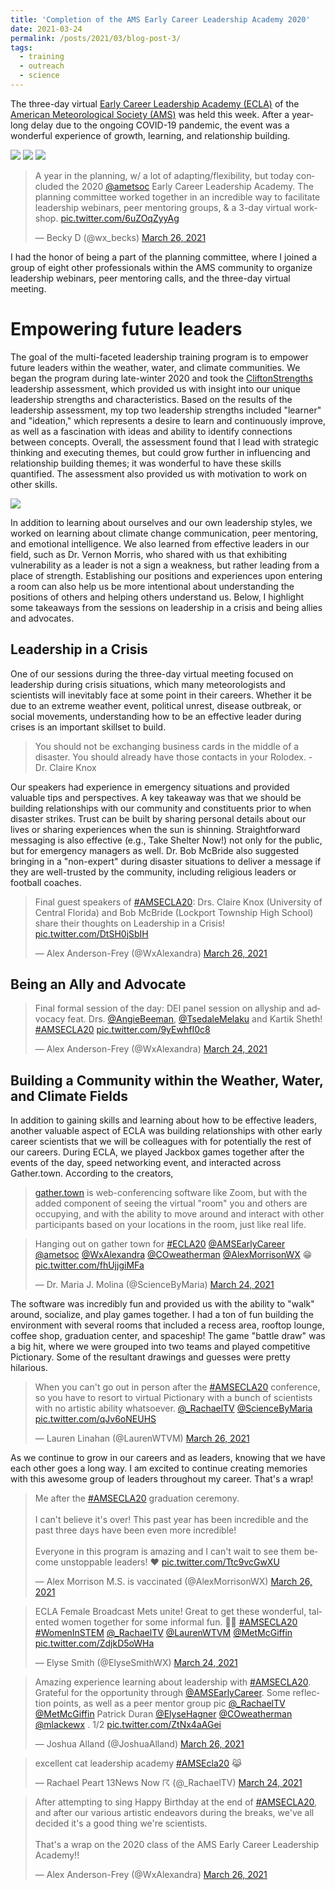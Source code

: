 ```yaml
---
title: 'Completion of the AMS Early Career Leadership Academy 2020'
date: 2021-03-24
permalink: /posts/2021/03/blog-post-3/
tags:
  - training
  - outreach
  - science
---
```


The three-day virtual [Early Career Leadership Academy (ECLA)](https://www.ametsoc.org/index.cfm/ams/education-careers/early-career-leadership-academy/) of the [American Meteorological Society (AMS)](https://www.ametsoc.org/index.cfm/ams/) was held this week. After a year-long delay due to the ongoing COVID-19 pandemic, the event was a wonderful experience of growth, learning, and relationship building.

![](/posts/eclaagenda1.png)
![](/posts/eclaagenda2.png)
![](/posts/eclaagenda3.png)

<div class="center">
  
  <blockquote class="twitter-tweet"><p lang="en" dir="ltr">A year in the planning, w/ a lot of adapting/flexibility, but today concluded the 2020 <a href="https://twitter.com/ametsoc?ref_src=twsrc%5Etfw">@ametsoc</a> Early Career Leadership Academy. The planning committee worked together in an incredible way to facilitate leadership webinars, peer mentoring groups, &amp; a 3-day virtual workshop. <a href="https://t.co/6uZOqZyyAg">pic.twitter.com/6uZOqZyyAg</a></p>&mdash; Becky D (@wx_becks) <a href="https://twitter.com/wx_becks/status/1375557308219072515?ref_src=twsrc%5Etfw">March 26, 2021</a></blockquote> <script async src="https://platform.twitter.com/widgets.js" charset="utf-8"></script>

</div>

I had the honor of being a part of the planning committee, where I joined a group of eight other professionals within the AMS community to organize leadership webinars, peer mentoring calls, and the three-day virtual meeting.

Empowering future leaders
======
The goal of the multi-faceted leadership training program is to empower future leaders within the weather, water, and climate communities. We began the program during late-winter 2020 and took the [CliftonStrengths](https://www.gallup.com/cliftonstrengths/en/252137/home.aspx) leadership assessment, which provided us with insight into our unique leadership strengths and characteristics. Based on the results of the leadership assessment, my top two leadership strengths included "learner" and "ideation," which represents a desire to learn and continuously improve, as well as a fascination with ideas and ability to identify connections between concepts. Overall, the assessment found that I lead with strategic thinking and executing themes, but could grow further in influencing and relationship building themes; it was wonderful to have these skills quantified. The assessment also provided us with motivation to work on other skills.

![](/posts/molinaleadership.png)

In addition to learning about ourselves and our own leadership styles, we worked on learning about climate change communication, peer mentoring, and emotional intelligence. We also learned from effective leaders in our field, such as Dr. Vernon Morris, who shared with us that exhibiting vulnerability as a leader is not a sign a weakness, but rather leading from a place of strength. Establishing our positions and experiences upon entering a room can also help us be more intentional about understanding the positions of others and helping others understand us. Below, I highlight some takeaways from the sessions on leadership in a crisis and being allies and advocates.

Leadership in a Crisis
------
One of our sessions during the three-day virtual meeting focused on leadership during crisis situations, which many meteorologists and scientists will inevitably face at some point in their careers. Whether it be due to an extreme weather event, political unrest, disease outbreak, or social movements, understanding how to be an effective leader during crises is an important skillset to build. 

>You should not be exchanging business cards in the middle of a disaster. You should already have those contacts in your Rolodex. - Dr. Claire Knox

Our speakers had experience in emergency situations and provided valuable tips and perspectives. A key takeaway was that we should be building relationships with our community and constituents prior to when disaster strikes. Trust can be built by sharing personal details about our lives or sharing experiences when the sun is shinning. Straightforward messaging is also effective (e.g., Take Shelter Now!) not only for the public, but for emergency managers as well. Dr. Bob McBride also suggested bringing in a "non-expert" during disaster situations to deliver a message if they are well-trusted by the community, including religious leaders or football coaches.

<div class="center">
  
  <blockquote class="twitter-tweet"><p lang="en" dir="ltr">Final guest speakers of <a href="https://twitter.com/hashtag/AMSECLA20?src=hash&amp;ref_src=twsrc%5Etfw">#AMSECLA20</a>: Drs. Claire Knox (University of Central Florida) and Bob McBride (Lockport Township High School) share their thoughts on Leadership in a Crisis! <a href="https://t.co/DtSH0jSbIH">pic.twitter.com/DtSH0jSbIH</a></p>&mdash; Alex Anderson-Frey (@WxAlexandra) <a href="https://twitter.com/WxAlexandra/status/1375459648262660096?ref_src=twsrc%5Etfw">March 26, 2021</a></blockquote> <script async src="https://platform.twitter.com/widgets.js" charset="utf-8"></script>

</div>

Being an Ally and Advocate
------

<div class="center">

  <blockquote class="twitter-tweet"><p lang="en" dir="ltr">Final formal session of the day: DEI panel session on allyship and advocacy feat. Drs. <a href="https://twitter.com/AngieBeeman?ref_src=twsrc%5Etfw">@AngieBeeman</a>, <a href="https://twitter.com/TsedaleMelaku?ref_src=twsrc%5Etfw">@TsedaleMelaku</a> and Kartik Sheth! <a href="https://twitter.com/hashtag/AMSECLA20?src=hash&amp;ref_src=twsrc%5Etfw">#AMSECLA20</a> <a href="https://t.co/9yEwhfI0c8">pic.twitter.com/9yEwhfI0c8</a></p>&mdash; Alex Anderson-Frey (@WxAlexandra) <a href="https://twitter.com/WxAlexandra/status/1374812303074463747?ref_src=twsrc%5Etfw">March 24, 2021</a></blockquote> <script async src="https://platform.twitter.com/widgets.js" charset="utf-8"></script>

</div>

Building a Community within the Weather, Water, and Climate Fields
------
In addition to gaining skills and learning about how to be effective leaders, another valuable aspect of ECLA was building relationships with other early career scientists that we will be colleagues with for potentially the rest of our careers. During ECLA, we played Jackbox games together after the events of the day, speed networking event, and interacted across Gather.town. According to the creators, 

>[gather.town](https://gather.town/) is web-conferencing software like Zoom, but with the added component of seeing the virtual "room" you and others are occupying, and with the ability to move around and interact with other participants based on your locations in the room, just like real life.

<div class="center">

  <blockquote class="twitter-tweet"><p lang="en" dir="ltr">Hanging out on gather town for <a href="https://twitter.com/hashtag/ECLA20?src=hash&amp;ref_src=twsrc%5Etfw">#ECLA20</a> <a href="https://twitter.com/AMSEarlyCareer?ref_src=twsrc%5Etfw">@AMSEarlyCareer</a> <a href="https://twitter.com/ametsoc?ref_src=twsrc%5Etfw">@ametsoc</a> <a href="https://twitter.com/WxAlexandra?ref_src=twsrc%5Etfw">@WxAlexandra</a> <a href="https://twitter.com/COweatherman?ref_src=twsrc%5Etfw">@COweatherman</a> <a href="https://twitter.com/AlexMorrisonWX?ref_src=twsrc%5Etfw">@AlexMorrisonWX</a> 😁 <a href="https://t.co/fhUjjgiMFa">pic.twitter.com/fhUjjgiMFa</a></p>&mdash; Dr. Maria J. Molina (@ScienceByMaria) <a href="https://twitter.com/ScienceByMaria/status/1374758195797884939?ref_src=twsrc%5Etfw">March 24, 2021</a></blockquote> <script async src="https://platform.twitter.com/widgets.js" charset="utf-8"></script>

</div>

The software was incredibly fun and provided us with the ability to "walk" around, socialize, and play games together. I had a ton of fun building the environment with several rooms that included a recess area, rooftop lounge, coffee shop, graduation center, and spaceship! The game "battle draw" was a big hit, where we were grouped into two teams and played competitive Pictionary. Some of the resultant drawings and guesses were pretty hilarious.

<div class="center">
  
  <blockquote class="twitter-tweet"><p lang="en" dir="ltr">When you can&#39;t go out in person after the <a href="https://twitter.com/hashtag/AMSECLA20?src=hash&amp;ref_src=twsrc%5Etfw">#AMSECLA20</a> conference, so you have to resort to virtual Pictionary with a bunch of scientists with no artistic ability whatsoever. <a href="https://twitter.com/_RachaelTV?ref_src=twsrc%5Etfw">@_RachaelTV</a> <a href="https://twitter.com/ScienceByMaria?ref_src=twsrc%5Etfw">@ScienceByMaria</a> <a href="https://t.co/qJv6oNEUHS">pic.twitter.com/qJv6oNEUHS</a></p>&mdash; Lauren Linahan (@LaurenWTVM) <a href="https://twitter.com/LaurenWTVM/status/1375251965534437381?ref_src=twsrc%5Etfw">March 26, 2021</a></blockquote> <script async src="https://platform.twitter.com/widgets.js" charset="utf-8"></script>

</div>

As we continue to grow in our careers and as leaders, knowing that we have each other goes a long way. I am excited to continue creating memories with this awesome group of leaders throughout my career. That's a wrap!

<div class="center">
  
  <blockquote class="twitter-tweet"><p lang="en" dir="ltr">Me after the <a href="https://twitter.com/hashtag/AMSECLA20?src=hash&amp;ref_src=twsrc%5Etfw">#AMSECLA20</a> graduation ceremony. <br><br>I can&#39;t believe it&#39;s over! This past year has been incredible and the past three days have been even more incredible! <br><br>Everyone in this program is amazing and I can&#39;t wait to see them become unstoppable leaders! ♥️ <a href="https://t.co/Ttc9vcGwXU">pic.twitter.com/Ttc9vcGwXU</a></p>&mdash; Alex Morrison M.S. is vaccinated (@AlexMorrisonWX) <a href="https://twitter.com/AlexMorrisonWX/status/1375522396514439172?ref_src=twsrc%5Etfw">March 26, 2021</a></blockquote> <script async src="https://platform.twitter.com/widgets.js" charset="utf-8"></script>

</div>

<div class="center">
  
  <blockquote class="twitter-tweet"><p lang="en" dir="ltr">ECLA Female Broadcast Mets unite! Great to get these wonderful, talented women together for some informal fun. 💪🙌 <a href="https://twitter.com/hashtag/AMSECLA20?src=hash&amp;ref_src=twsrc%5Etfw">#AMSECLA20</a> <a href="https://twitter.com/hashtag/WomenInSTEM?src=hash&amp;ref_src=twsrc%5Etfw">#WomenInSTEM</a> <a href="https://twitter.com/_RachaelTV?ref_src=twsrc%5Etfw">@_RachaelTV</a> <a href="https://twitter.com/LaurenWTVM?ref_src=twsrc%5Etfw">@LaurenWTVM</a> <a href="https://twitter.com/MetMcGiffin?ref_src=twsrc%5Etfw">@MetMcGiffin</a> <a href="https://t.co/ZdjkD5oWHa">pic.twitter.com/ZdjkD5oWHa</a></p>&mdash; Elyse Smith (@ElyseSmithWX) <a href="https://twitter.com/ElyseSmithWX/status/1374864011729178633?ref_src=twsrc%5Etfw">March 24, 2021</a></blockquote> <script async src="https://platform.twitter.com/widgets.js" charset="utf-8"></script>

</div>

<div class="center">
  
  <blockquote class="twitter-tweet"><p lang="en" dir="ltr">Amazing experience learning about leadership with <a href="https://twitter.com/hashtag/AMSECLA20?src=hash&amp;ref_src=twsrc%5Etfw">#AMSECLA20</a>. Grateful for the opportunity through <a href="https://twitter.com/AMSEarlyCareer?ref_src=twsrc%5Etfw">@AMSEarlyCareer</a>. Some reflection points, as well as a peer mentor group pic <a href="https://twitter.com/_RachaelTV?ref_src=twsrc%5Etfw">@_RachaelTV</a> <a href="https://twitter.com/MetMcGiffin?ref_src=twsrc%5Etfw">@MetMcGiffin</a> Patrick Duran <a href="https://twitter.com/ElyseHagner?ref_src=twsrc%5Etfw">@ElyseHagner</a> <a href="https://twitter.com/COweatherman?ref_src=twsrc%5Etfw">@COweatherman</a> <a href="https://twitter.com/mlackewx?ref_src=twsrc%5Etfw">@mlackewx</a> . 1/2 <a href="https://t.co/ZtNx4aAGei">pic.twitter.com/ZtNx4aAGei</a></p>&mdash; Joshua Alland (@JoshuaAlland) <a href="https://twitter.com/JoshuaAlland/status/1375548217853681664?ref_src=twsrc%5Etfw">March 26, 2021</a></blockquote> <script async src="https://platform.twitter.com/widgets.js" charset="utf-8"></script>

</div>

<div class="center">
  
  <blockquote class="twitter-tweet"><p lang="en" dir="ltr">excellent cat leadership academy <a href="https://twitter.com/hashtag/AMSEcla20?src=hash&amp;ref_src=twsrc%5Etfw">#AMSEcla20</a> 😹</p>&mdash; Rachael Peart 13News Now ☈ (@_RachaelTV) <a href="https://twitter.com/_RachaelTV/status/1374738571526029321?ref_src=twsrc%5Etfw">March 24, 2021</a></blockquote> <script async src="https://platform.twitter.com/widgets.js" charset="utf-8"></script>

</div>

<div class="center">
  
  <blockquote class="twitter-tweet"><p lang="en" dir="ltr">After attempting to sing Happy Birthday at the end of <a href="https://twitter.com/hashtag/AMSECLA20?src=hash&amp;ref_src=twsrc%5Etfw">#AMSECLA20</a>, and after our various artistic endeavors during the breaks, we&#39;ve all decided it&#39;s a good thing we&#39;re scientists.<br><br>That&#39;s a wrap on the 2020 class of the AMS Early Career Leadership Academy!!</p>&mdash; Alex Anderson-Frey (@WxAlexandra) <a href="https://twitter.com/WxAlexandra/status/1375525067631681538?ref_src=twsrc%5Etfw">March 26, 2021</a></blockquote> <script async src="https://platform.twitter.com/widgets.js" charset="utf-8"></script>

</div>
